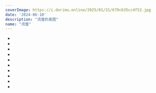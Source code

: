 ```yaml
---
coverImage: https://i.dorimu.online/2025/01/31/679c635cc4f52.jpg
date: '2024-06-10'
description: "流萤的美图"
name: "流萤"
---
```

- [](https://i.dorimu.online/2025/01/31/679c635cc4f52.jpg)
- [](https://i.dorimu.online/2025/01/31/679c736eda74d.jpg)
- [](https://i.dorimu.online/2025/01/31/679c6363c0f1a.jpg)
- [](https://i.dorimu.online/2025/01/31/679c6362b6a57.jpg)
- [](https://i.dorimu.online/2025/01/31/679c635ec1985.jpg)
- [](https://i.dorimu.online/2025/01/31/679c635c96d53.jpg)
- [](https://d.dorimu.cn/i/2025/01/31/679c60b53ba03.png)
- [](https://i.dorimu.online/2025/01/31/679c635dbc430.jpg)
- [](https://i.dorimu.online/2025/01/31/679c635f56045.jpg)
- [](https://i.dorimu.online/2025/01/31/679c736f12309.jpg)
